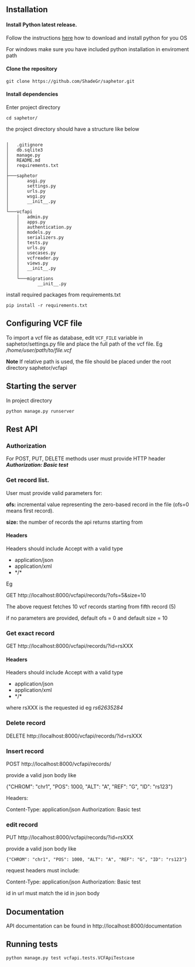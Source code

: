 ## Installation

#### Install Python latest release.

Follow the instructions [here](https://wiki.python.org/moin/BeginnersGuide/Download) how to download and install python for you OS

For windows make sure you have included python installation in enviroment path
 
#### Clone the repository

`git clone https://github.com/ShadeGr/saphetor.git`


#### Install dependencies

Enter project directory

`cd saphetor/`

the project directory should have a structure like below

```

│   .gitignore
│   db.sqlite3
│   manage.py
│   README.md
│   requirements.txt
│
├───saphetor
│       asgi.py
│       settings.py
│       urls.py
│       wsgi.py
│       __init__.py
│
└───vcfapi
    │   admin.py
    │   apps.py
    │   authentication.py
    │   models.py
    │   serializers.py
    │   tests.py
    │   urls.py
    │   usecases.py
    │   vcfreader.py
    │   views.py
    │   __init__.py
    │
    └───migrations
            __init__.py
```

install required packages from requirements.txt

`pip install -r requirements.txt`

## Configuring VCF file
To import a vcf file as database, edit `VCF_FILE` variable in saphetor/settings.py file and place the full path of the vcf file. 
Eg */home/user/path/to/file.vcf*

**Note** If relative path is used, the file should be placed under the root directory saphetor/vcfapi

## Starting the server

In project directory

`python manage.py runserver`

## Rest API

### Authorization

For POST, PUT, DELETE methods user must provide HTTP header ***Authorization: Basic test***

### Get record list.

User must provide valid parameters for:

**ofs:** incremental value representing the zero-based record in the file (ofs=0 means first record). 

**size:** the number of records the api returns starting from <ofs>

#### Headers
Headers should include Accept with a valid type
- application/json
- application/xml
- \*/\*

Eg

GET http://localhost:8000/vcfapi/records/?ofs=5&size=10

The above request fetches 10 vcf records starting from fifth record (5)

if no parameters are provided, default ofs = 0 and default size = 10

### Get exact record

GET http://localhost:8000/vcfapi/records/?id=rsXXX

#### Headers
Headers should include Accept with a valid type
- application/json
- application/xml
- \*/\*

where rsXXX is the requested id eg *rs62635284*

### Delete record

DELETE http://localhost:8000/vcfapi/records/?id=rsXXX

### Insert record

POST http://localhost:8000/vcfapi/records/

provide a valid json body like

{"CHROM": "chr1", "POS": 1000, "ALT": "A", "REF": "G",
"ID": "rs123"}

Headers:

Content-Type: application/json
Authorization: Basic test

### edit record

PUT http://localhost:8000/vcfapi/records/?id=rsXXX

provide a valid json body like

`{"CHROM": "chr1", "POS": 1000, "ALT": "A", "REF": "G",
"ID": "rs123"}`

request headers must include:

Content-Type: application/json
Authorization: Basic test

id in url must match the id in json body

## Documentation

API documentation can be found in http://localhost:8000/documentation

## Running tests

`python manage.py test vcfapi.tests.VCFApiTestcase`




